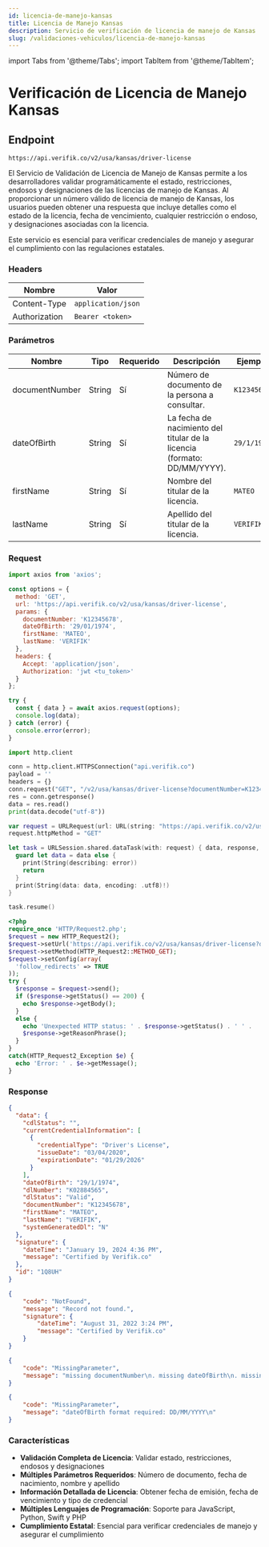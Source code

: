 ```yaml
---
id: licencia-de-manejo-kansas
title: Licencia de Manejo Kansas
description: Servicio de verificación de licencia de manejo de Kansas
slug: /validaciones-vehiculos/licencia-de-manejo-kansas
---
```


import Tabs from '@theme/Tabs';
import TabItem from '@theme/TabItem';

# Verificación de Licencia de Manejo Kansas

## Endpoint

```
https://api.verifik.co/v2/usa/kansas/driver-license
```

El Servicio de Validación de Licencia de Manejo de Kansas permite a los desarrolladores validar programáticamente el estado, restricciones, endosos y designaciones de las licencias de manejo de Kansas. Al proporcionar un número válido de licencia de manejo de Kansas, los usuarios pueden obtener una respuesta que incluye detalles como el estado de la licencia, fecha de vencimiento, cualquier restricción o endoso, y designaciones asociadas con la licencia.

Este servicio es esencial para verificar credenciales de manejo y asegurar el cumplimiento con las regulaciones estatales.

### Headers

| Nombre        | Valor              |
| ------------- | ------------------ |
| Content-Type  | `application/json` |
| Authorization | `Bearer <token>`   |

### Parámetros

| Nombre           | Tipo   | Requerido | Descripción                                    | Ejemplo      |
| ---------------- | ------ | -------- | ---------------------------------------------- | ------------ |
| documentNumber   | String | Sí       | Número de documento de la persona a consultar. | `K12345678`  |
| dateOfBirth      | String | Sí       | La fecha de nacimiento del titular de la licencia (formato: DD/MM/YYYY). | `29/1/1974`  |
| firstName        | String | Sí       | Nombre del titular de la licencia.             | `MATEO`      |
| lastName         | String | Sí       | Apellido del titular de la licencia.           | `VERIFIK`    |

### Request

<Tabs>
  <TabItem value="javascript" label="JavaScript">

```javascript
import axios from 'axios';

const options = {
  method: 'GET',
  url: 'https://api.verifik.co/v2/usa/kansas/driver-license',
  params: {
    documentNumber: 'K12345678',
    dateOfBirth: '29/01/1974',
    firstName: 'MATEO',
    lastName: 'VERIFIK'
  },
  headers: {
    Accept: 'application/json',
    Authorization: 'jwt <tu_token>'
  }
};

try {
  const { data } = await axios.request(options);
  console.log(data);
} catch (error) {
  console.error(error);
}
```

  </TabItem>
  <TabItem value="python" label="Python">

```python
import http.client

conn = http.client.HTTPSConnection("api.verifik.co")
payload = ''
headers = {}
conn.request("GET", "/v2/usa/kansas/driver-license?documentNumber=K12345678&dateOfBirth=29/01/1974&firstName=MATEO&lastName=VERIFIK", payload, headers)
res = conn.getresponse()
data = res.read()
print(data.decode("utf-8"))
```

  </TabItem>
  <TabItem value="swift" label="Swift">

```swift
var request = URLRequest(url: URL(string: "https://api.verifik.co/v2/usa/kansas/driver-license?documentNumber=K12345678&dateOfBirth=29/01/1974&firstName=MATEO&lastName=VERIFIK")!,timeoutInterval: Double.infinity)
request.httpMethod = "GET"

let task = URLSession.shared.dataTask(with: request) { data, response, error in 
  guard let data = data else {
    print(String(describing: error))
    return
  }
  print(String(data: data, encoding: .utf8)!)
}

task.resume()
```

  </TabItem>
  <TabItem value="php" label="PHP">

```php
<?php
require_once 'HTTP/Request2.php';
$request = new HTTP_Request2();
$request->setUrl('https://api.verifik.co/v2/usa/kansas/driver-license?documentNumber=K12345678&dateOfBirth=29/01/1974&firstName=MATEO&lastName=VERIFIK');
$request->setMethod(HTTP_Request2::METHOD_GET);
$request->setConfig(array(
  'follow_redirects' => TRUE
));
try {
  $response = $request->send();
  if ($response->getStatus() == 200) {
    echo $response->getBody();
  }
  else {
    echo 'Unexpected HTTP status: ' . $response->getStatus() . ' ' .
    $response->getReasonPhrase();
  }
}
catch(HTTP_Request2_Exception $e) {
  echo 'Error: ' . $e->getMessage();
}
```

  </TabItem>
</Tabs>

### Response

<Tabs>
  <TabItem value="200" label="200">

```json
{
  "data": {
    "cdlStatus": "",
    "currentCredentialInformation": [
      {
        "credentialType": "Driver's License",
        "issueDate": "03/04/2020",
        "expirationDate": "01/29/2026"
      }
    ],
    "dateOfBirth": "29/1/1974",
    "dlNumber": "K02884565",
    "dlStatus": "Valid",
    "documentNumber": "K12345678",
    "firstName": "MATEO",
    "lastName": "VERIFIK",
    "systemGeneratedDl": "N"
  },
  "signature": {
    "dateTime": "January 19, 2024 4:36 PM",
    "message": "Certified by Verifik.co"
  },
  "id": "1Q8UH"
}
```

  </TabItem>
  <TabItem value="404" label="404">

```json
{
    "code": "NotFound",
    "message": "Record not found.",
    "signature": {
        "dateTime": "August 31, 2022 3:24 PM",
        "message": "Certified by Verifik.co"
    }
}
```

  </TabItem>
  <TabItem value="409" label="409">

```json
{
    "code": "MissingParameter",
    "message": "missing documentNumber\n. missing dateOfBirth\n. missing firstName\n. missing lastName\n"
}
```

  </TabItem>
  <TabItem value="409-2" label="409 (Error de Formato)">

```json
{
    "code": "MissingParameter",
    "message": "dateOfBirth format required: DD/MM/YYYY\n"
}
```

  </TabItem>
</Tabs>

### Características

-   **Validación Completa de Licencia**: Validar estado, restricciones, endosos y designaciones
-   **Múltiples Parámetros Requeridos**: Número de documento, fecha de nacimiento, nombre y apellido
-   **Información Detallada de Licencia**: Obtener fecha de emisión, fecha de vencimiento y tipo de credencial
-   **Múltiples Lenguajes de Programación**: Soporte para JavaScript, Python, Swift y PHP
-   **Cumplimiento Estatal**: Esencial para verificar credenciales de manejo y asegurar el cumplimiento